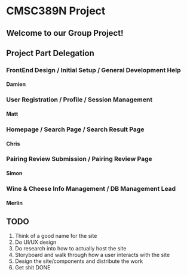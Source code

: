 # CMSC389N Project

## Welcome to our Group Project!

## Project Part Delegation

### FrontEnd Design / Initial Setup / General Development Help
#### Damien
### User Registration / Profile / Session Management
#### Matt
### Homepage / Search Page / Search Result Page
#### Chris
### Pairing Review Submission / Pairing Review Page
#### Simon
### Wine & Cheese Info Management / DB Management Lead
#### Merlin

## TODO
1. Think of a good name for the site
2. Do UI/UX design
3. Do research into how to actually host the site
4. Storyboard and walk through how a user interacts with the site
5. Design the site/components and distribute the work
6. Get shit DONE

